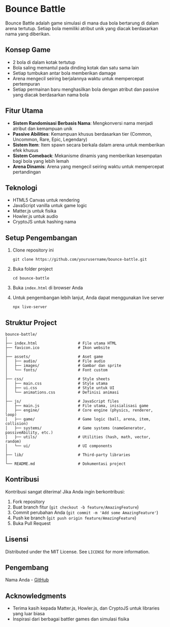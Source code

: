 # Bounce Battle

Bounce Battle adalah game simulasi di mana dua bola bertarung di dalam arena tertutup. Setiap bola memiliki atribut unik yang diacak berdasarkan nama yang diberikan.

## Konsep Game

- 2 bola di dalam kotak tertutup
- Bola saling memantul pada dinding kotak dan satu sama lain
- Setiap tumbukan antar bola memberikan damage
- Arena mengecil seiring berjalannya waktu untuk mempercepat pertempuran
- Setiap permainan baru menghasilkan bola dengan atribut dan passive yang diacak berdasarkan nama bola

## Fitur Utama

- **Sistem Randomisasi Berbasis Nama**: Mengkonversi nama menjadi atribut dan kemampuan unik
- **Passive Abilities**: Kemampuan khusus berdasarkan tier (Common, Uncommon, Rare, Epic, Legendary)
- **Sistem Item**: Item spawn secara berkala dalam arena untuk memberikan efek khusus
- **Sistem Comeback**: Mekanisme dinamis yang memberikan kesempatan bagi bola yang lebih lemah
- **Arena Dinamis**: Arena yang mengecil seiring waktu untuk mempercepat pertandingan

## Teknologi

- HTML5 Canvas untuk rendering
- JavaScript vanilla untuk game logic
- Matter.js untuk fisika
- Howler.js untuk audio
- CryptoJS untuk hashing nama

## Setup Pengembangan

1. Clone repository ini

   ```
   git clone https://github.com/yourusername/bounce-battle.git
   ```

2. Buka folder project

   ```
   cd bounce-battle
   ```

3. Buka `index.html` di browser Anda

4. Untuk pengembangan lebih lanjut, Anda dapat menggunakan live server
   ```
   npx live-server
   ```

## Struktur Project

```
bounce-battle/
│
├── index.html                  # File utama HTML
├── favicon.ico                 # Ikon website
│
├── assets/                     # Aset game
│   ├── audio/                  # File audio
│   ├── images/                 # Gambar dan sprite
│   └── fonts/                  # Font custom
│
├── css/                        # Style sheets
│   ├── main.css                # Style utama
│   ├── ui.css                  # Style untuk UI
│   └── animations.css          # Definisi animasi
│
├── js/                         # JavaScript files
│   ├── main.js                 # File utama, inisialisasi game
│   ├── engine/                 # Core engine (physics, renderer, loop)
│   ├── game/                   # Game logic (ball, arena, item, collision)
│   ├── systems/                # Game systems (nameGenerator, passiveAbility, etc.)
│   ├── utils/                  # Utilities (hash, math, vector, random)
│   └── ui/                     # UI components
│
├── lib/                        # Third-party libraries
│
└── README.md                   # Dokumentasi project
```

## Kontribusi

Kontribusi sangat diterima! Jika Anda ingin berkontribusi:

1. Fork repository
2. Buat branch fitur (`git checkout -b feature/AmazingFeature`)
3. Commit perubahan Anda (`git commit -m 'Add some AmazingFeature'`)
4. Push ke branch (`git push origin feature/AmazingFeature`)
5. Buka Pull Request

## Lisensi

Distributed under the MIT License. See `LICENSE` for more information.

## Pengembang

Nama Anda - [GitHub](https://github.com/yourusername)

## Acknowledgments

- Terima kasih kepada Matter.js, Howler.js, dan CryptoJS untuk libraries yang luar biasa
- Inspirasi dari berbagai battler games dan simulasi fisika
